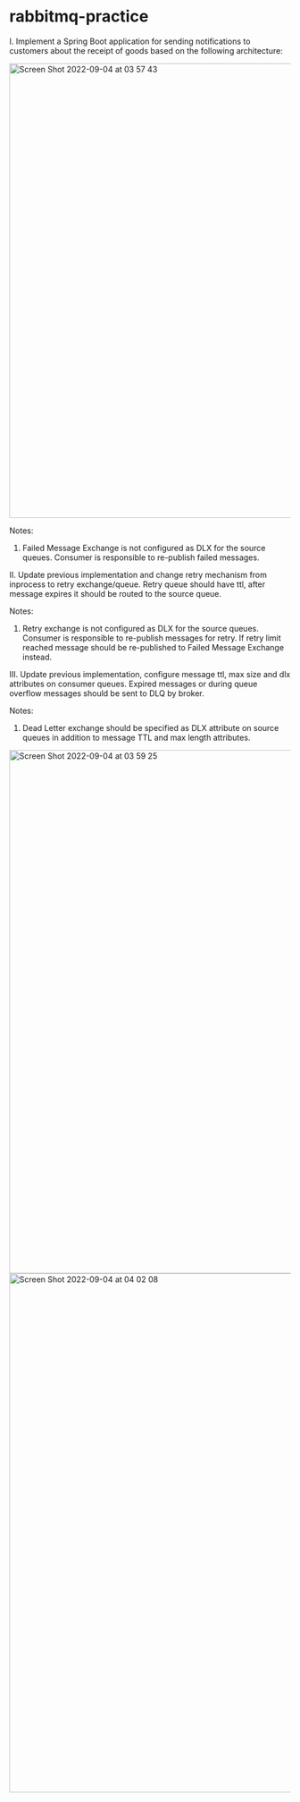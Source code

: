 # rabbitmq-practice

I. Implement a Spring Boot application for sending notifications to customers
about the receipt of goods based on the following architecture:

<img width="813" alt="Screen Shot 2022-09-04 at 03 57 43" src="https://user-images.githubusercontent.com/52571030/188290010-6e30f9c3-0289-4adb-9117-ca010f6c9543.png">

Notes:

1. Failed Message Exchange is not configured as DLX for the source queues.
Consumer is responsible to re-publish failed messages.

II. Update previous implementation and change retry mechanism from inprocess to retry exchange/queue. Retry queue should have ttl, after message
expires it should be routed to the source queue.

Notes:

1. Retry exchange is not configured as DLX for the source queues. Consumer
is responsible to re-publish messages for retry. If retry limit reached
message should be re-published to Failed Message Exchange instead.

III. Update previous implementation, configure message ttl, max size and dlx
attributes on consumer queues. Expired messages or during queue overflow
messages should be sent to DLQ by broker.

Notes:

1. Dead Letter exchange should be specified as DLX attribute on source
queues in addition to message TTL and max length attributes.


<img width="936" alt="Screen Shot 2022-09-04 at 03 59 25" src="https://user-images.githubusercontent.com/52571030/188290042-2a7179bc-63b3-4f0d-b3f4-b341ffbd8c4a.png">

<img width="928" alt="Screen Shot 2022-09-04 at 04 02 08" src="https://user-images.githubusercontent.com/52571030/188290091-f40d3894-f890-4036-b81c-746100d2600f.png">
